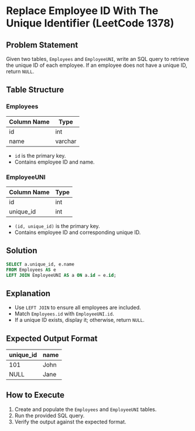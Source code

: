 # Replace Employee ID With The Unique Identifier (LeetCode 1378)

## Problem Statement
Given two tables, `Employees` and `EmployeeUNI`, write an SQL query to retrieve the unique ID of each employee. If an employee does not have a unique ID, return `NULL`.

## Table Structure

### Employees
| Column Name | Type    |
|------------|---------|
| id         | int     |
| name       | varchar |

- `id` is the primary key.
- Contains employee ID and name.

### EmployeeUNI
| Column Name | Type |
|------------|---------|
| id         | int     |
| unique_id  | int     |

- `(id, unique_id)` is the primary key.
- Contains employee ID and corresponding unique ID.

## Solution
```sql
SELECT a.unique_id, e.name 
FROM Employees AS e 
LEFT JOIN EmployeeUNI AS a ON a.id = e.id;
```

## Explanation
- Use `LEFT JOIN` to ensure all employees are included.
- Match `Employees.id` with `EmployeeUNI.id`.
- If a unique ID exists, display it; otherwise, return `NULL`.

## Expected Output Format
| unique_id | name |
|-----------|------|
| 101       | John |
| NULL      | Jane |

## How to Execute
1. Create and populate the `Employees` and `EmployeeUNI` tables.
2. Run the provided SQL query.
3. Verify the output against the expected format.